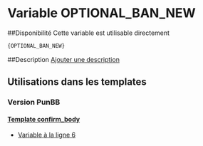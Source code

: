 # Variable OPTIONAL_BAN_NEW

##Disponibilité
Cette variable est utilisable directement

```html
{OPTIONAL_BAN_NEW}
```

##Description
[Ajouter une description](https://fa-tvars.appspot.com/var/OPTIONAL_BAN_NEW)

## Utilisations dans les templates

### Version PunBB

#### [Template confirm_body](punbb/confirm_body.md#readme)
* [Variable &agrave; la ligne 6](../punbb/confirm_body.tpl#L6)